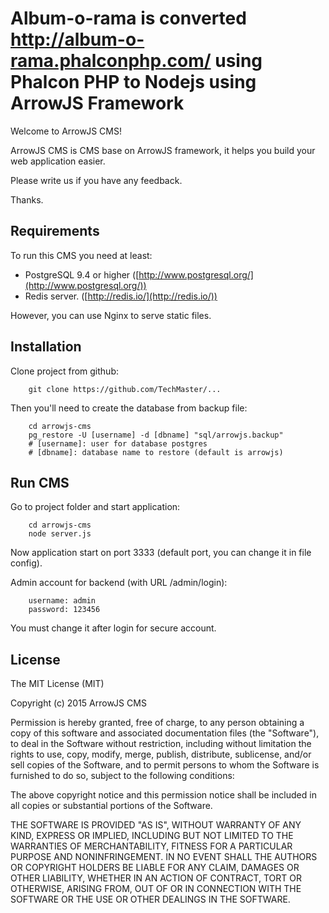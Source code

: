 Album-o-rama is converted http://album-o-rama.phalconphp.com/ using Phalcon PHP to Nodejs using ArrowJS Framework
==================

Welcome to ArrowJS CMS!

ArrowJS CMS is CMS base on ArrowJS framework, it helps you build your web application easier.

Please write us if you have any feedback.

Thanks.

## Requirements

To run this CMS you need at least:

- PostgreSQL 9.4 or higher ([http://www.postgresql.org/](http://www.postgresql.org/))
- Redis server. ([http://redis.io/](http://redis.io/))

However, you can use Nginx to serve static files.

## Installation

Clone project from github:

```
    git clone https://github.com/TechMaster/...
```

Then you'll need to create the database from backup file:

```
    cd arrowjs-cms
    pg_restore -U [username] -d [dbname] "sql/arrowjs.backup"
    # [username]: user for database postgres
    # [dbname]: database name to restore (default is arrowjs)
```

## Run CMS

Go to project folder and start application:

```
    cd arrowjs-cms
    node server.js
```

Now application start on port 3333 (default port, you can change it in file config).

Admin account for backend (with URL /admin/login):

```
    username: admin
    password: 123456
```
You must change it after login for secure account.

## License

The MIT License (MIT)

Copyright (c) 2015 ArrowJS CMS

Permission is hereby granted, free of charge, to any person obtaining a copy
of this software and associated documentation files (the "Software"), to deal
in the Software without restriction, including without limitation the rights
to use, copy, modify, merge, publish, distribute, sublicense, and/or sell
copies of the Software, and to permit persons to whom the Software is
furnished to do so, subject to the following conditions:

The above copyright notice and this permission notice shall be included in
all copies or substantial portions of the Software.

THE SOFTWARE IS PROVIDED "AS IS", WITHOUT WARRANTY OF ANY KIND, EXPRESS OR
IMPLIED, INCLUDING BUT NOT LIMITED TO THE WARRANTIES OF MERCHANTABILITY,
FITNESS FOR A PARTICULAR PURPOSE AND NONINFRINGEMENT. IN NO EVENT SHALL THE
AUTHORS OR COPYRIGHT HOLDERS BE LIABLE FOR ANY CLAIM, DAMAGES OR OTHER
LIABILITY, WHETHER IN AN ACTION OF CONTRACT, TORT OR OTHERWISE, ARISING FROM,
OUT OF OR IN CONNECTION WITH THE SOFTWARE OR THE USE OR OTHER DEALINGS IN
THE SOFTWARE.
